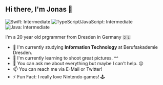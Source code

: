 ## Hi there, I'm Jonas 👋

 ![Swift: Intermediate](https://img.shields.io/badge/Swift-Intermediate-orange) ![TypeScript/JavaScript: Intermediate](https://img.shields.io/badge/TypeScript%2FJavaScript-Intermediate-brightgreen) ![Java: Intermediate](https://img.shields.io/badge/Java-Intermediate-red)
 
I'm a 20 year old prgrammer from Dresden in Germany 🇩🇪

- 🔭 I'm currently studying **Information Technology** at Berufsakademie Dresden.
- 🌱 I'm currently learning to shoot great pictures. ^^
- 💬 You can ask me about everything but maybe I can't help. 😝
- 📫 You can reach me via E-Mail or Twitter!
- ⚡ Fun Fact: I really love Nintendo games! 🕹
